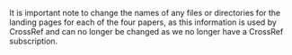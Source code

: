 It is important note to change the names of any files or directories for the landing pages for each of the four papers, as this information is used by CrossRef and can no longer be changed as we no longer have a CrossRef subscription.

